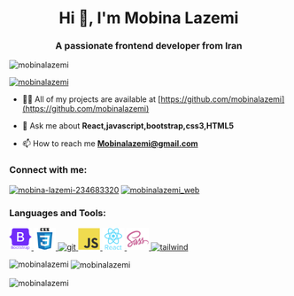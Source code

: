 <h1 align="center">Hi 👋, I'm Mobina Lazemi</h1>
<h3 align="center">A passionate frontend developer from Iran</h3>

<p align="left"> <img src="https://komarev.com/ghpvc/?username=mobinalazemi&label=Profile%20views&color=0e75b6&style=flat" alt="mobinalazemi" /> </p>

<p align="left"> <a href="https://github.com/ryo-ma/github-profile-trophy"><img src="https://github-profile-trophy.vercel.app/?username=mobinalazemi" alt="mobinalazemi" /></a> </p>

- 👨‍💻 All of my projects are available at [https://github.com/mobinalazemi](https://github.com/mobinalazemi)

- 💬 Ask me about **React,javascript,bootstrap,css3,HTML5**

- 📫 How to reach me **Mobinalazemi@gmail.com**

<h3 align="left">Connect with me:</h3>
<p align="left">
<a href="https://linkedin.com/in/mobina-lazemi-234683320" target="blank"><img align="center" src="https://raw.githubusercontent.com/rahuldkjain/github-profile-readme-generator/master/src/images/icons/Social/linked-in-alt.svg" alt="mobina-lazemi-234683320" height="30" width="40" /></a>
<a href="https://instagram.com/mobinalazemi_web" target="blank"><img align="center" src="https://raw.githubusercontent.com/rahuldkjain/github-profile-readme-generator/master/src/images/icons/Social/instagram.svg" alt="mobinalazemi_web" height="30" width="40" /></a>
</p>

<h3 align="left">Languages and Tools:</h3>
<p align="left"> <a href="https://getbootstrap.com" target="_blank" rel="noreferrer"> <img src="https://raw.githubusercontent.com/devicons/devicon/master/icons/bootstrap/bootstrap-plain-wordmark.svg" alt="bootstrap" width="40" height="40"/> </a> <a href="https://www.w3schools.com/css/" target="_blank" rel="noreferrer"> <img src="https://raw.githubusercontent.com/devicons/devicon/master/icons/css3/css3-original-wordmark.svg" alt="css3" width="40" height="40"/> </a> <a href="https://git-scm.com/" target="_blank" rel="noreferrer"> <img src="https://www.vectorlogo.zone/logos/git-scm/git-scm-icon.svg" alt="git" width="40" height="40"/> </a> <a href="https://developer.mozilla.org/en-US/docs/Web/JavaScript" target="_blank" rel="noreferrer"> <img src="https://raw.githubusercontent.com/devicons/devicon/master/icons/javascript/javascript-original.svg" alt="javascript" width="40" height="40"/> </a> <a href="https://reactjs.org/" target="_blank" rel="noreferrer"> <img src="https://raw.githubusercontent.com/devicons/devicon/master/icons/react/react-original-wordmark.svg" alt="react" width="40" height="40"/> </a> <a href="https://sass-lang.com" target="_blank" rel="noreferrer"> <img src="https://raw.githubusercontent.com/devicons/devicon/master/icons/sass/sass-original.svg" alt="sass" width="40" height="40"/> </a> <a href="https://tailwindcss.com/" target="_blank" rel="noreferrer"> <img src="https://www.vectorlogo.zone/logos/tailwindcss/tailwindcss-icon.svg" alt="tailwind" width="40" height="40"/> </a> </p>

<p><img align="left" src="https://github-readme-stats.vercel.app/api/top-langs?username=mobinalazemi&show_icons=true&locale=en&layout=compact" alt="mobinalazemi" /></p>

<p>&nbsp;<img align="center" src="https://github-readme-stats.vercel.app/api?username=mobinalazemi&show_icons=true&locale=en" alt="mobinalazemi" /></p>

<p><img align="center" src="https://github-readme-streak-stats.herokuapp.com/?user=mobinalazemi&" alt="mobinalazemi" /></p>

